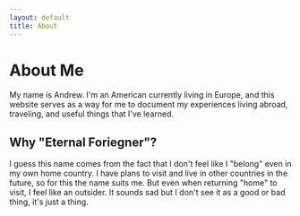 ```yaml
---
layout: default
title: About
---
```


# About Me

My name is Andrew. I'm an American currently living in Europe, and this website serves as a way for me to document my experiences living abroad, traveling, and useful things that I've learned.

## Why "Eternal Foriegner"?

I guess this name comes from the fact that I don't feel like I "belong" even in my own home country. I have plans to visit and live in other countries in the future, so for this the name suits me. But even when returning "home" to visit, I feel like an outsider. It sounds sad but I don't see it as a good or bad thing, it's just a thing.
